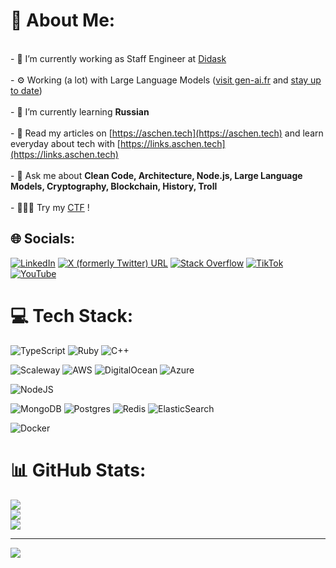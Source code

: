 # 💫 About Me:
<br>- 🔭 I’m currently working as Staff Engineer at [Didask](https://www.didask.com/) <br><br>- ⚙️ Working (a lot) with Large Language Models ([visit gen-ai.fr](https://gen-ai.fr/) and [stay up to date](https://genaifr.substack.com/)) <br><br>- 🌱 I’m currently learning **Russian**<br><br>- 📝 Read my articles on [https://aschen.tech](https://aschen.tech) and learn everyday about tech with  [https://links.aschen.tech](https://links.aschen.tech)<br><br>- 💬 Ask me about **Clean Code, Architecture, Node.js, Large Language Models, Cryptography, Blockchain, History, Troll**<br><br>- 👨🏻‍💻 Try my [CTF](https://aschen.ovh/proverbe.mp4) !



## 🌐 Socials:
[![LinkedIn](https://img.shields.io/badge/LinkedIn-%230077B5.svg?logo=linkedin&logoColor=white)](https://linkedin.com/in/maretadrien) [![X (formerly Twitter) URL](https://img.shields.io/twitter/url?url=https%3A%2F%2Ftwitter.com%2Faschen93)](https://twitter.com/aschen93)
 [![Stack Overflow](https://img.shields.io/badge/-Stackoverflow-FE7A16?logo=stack-overflow&logoColor=white)](https://stackoverflow.com/users/5422365) [![TikTok](https://img.shields.io/badge/TikTok-%23000000.svg?logo=TikTok&logoColor=white)](https://tiktok.com/@rickastleyofficial) [![YouTube](https://img.shields.io/badge/YouTube-%23FF0000.svg?logo=YouTube&logoColor=white)](https://www.youtube.com/watch?v=dQw4w9WgXcQ) 

# 💻 Tech Stack:
![TypeScript](https://img.shields.io/badge/typescript-%23007ACC.svg?style=for-the-badge&logo=typescript&logoColor=white) ![Ruby](https://img.shields.io/badge/ruby-%23CC342D.svg?style=for-the-badge&logo=ruby&logoColor=white) ![C++](https://img.shields.io/badge/c++-%2300599C.svg?style=for-the-badge&logo=c%2B%2B&logoColor=white) 

![Scaleway](https://img.shields.io/badge/SCALEWAY-%234f0599.svg?style=for-the-badge&logo=scaleway&logoColor=white) ![AWS](https://img.shields.io/badge/AWS-%23FF9900.svg?style=for-the-badge&logo=amazon-aws&logoColor=white) ![DigitalOcean](https://img.shields.io/badge/DigitalOcean-%230167ff.svg?style=for-the-badge&logo=digitalOcean&logoColor=white) ![Azure](https://img.shields.io/badge/azure-%230072C6.svg?style=for-the-badge&logo=azure-devops&logoColor=white) 

![NodeJS](https://img.shields.io/badge/node.js-6DA55F?style=for-the-badge&logo=node.js&logoColor=white)

![MongoDB](https://img.shields.io/badge/MongoDB-%234ea94b.svg?style=for-the-badge&logo=mongodb&logoColor=white) ![Postgres](https://img.shields.io/badge/postgres-%23316192.svg?style=for-the-badge&logo=postgresql&logoColor=white) ![Redis](https://img.shields.io/badge/redis-%23DD0031.svg?style=for-the-badge&logo=redis&logoColor=white) ![ElasticSearch](https://img.shields.io/badge/-ElasticSearch-005571?style=for-the-badge&logo=elasticsearch) 

![Docker](https://img.shields.io/badge/docker-%230db7ed.svg?style=for-the-badge&logo=docker&logoColor=white)
# 📊 GitHub Stats:
![](https://github-readme-stats.vercel.app/api?username=aschen&theme=gotham&hide_border=false&include_all_commits=true&count_private=true)<br/>
![](https://github-readme-streak-stats.herokuapp.com/?user=aschen&theme=gotham&hide_border=false)<br/>
![](https://github-readme-stats.vercel.app/api/top-langs/?username=aschen&theme=gotham&hide_border=false&include_all_commits=true&count_private=true&layout=compact)

---
[![](https://visitcount.itsvg.in/api?id=aschen&icon=0&color=0)](https://visitcount.itsvg.in)

<!-- Proudly created with GPRM ( https://gprm.itsvg.in ) -->
